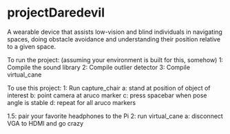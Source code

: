 # projectDaredevil
A wearable device that assists low-vision and blind individuals in navigating spaces, doing obstacle avoidance and understanding their position relative to a given space.

To run the project: (assuming your environment is built for this, somehow)
1: Compile the sound library
2: Compile outlier detector
3: Compile virtual_cane


To use this project:
1: Run capture_chair
    a: stand at position of object of interest
    b: point camera at aruco marker
    c: press spacebar when pose angle is stable
    d: repeat for all aruco markers 

1.5: pair your favorite headphones to the Pi
2: run virtual_cane
    a: disconnect VGA to HDMI and go crazy
